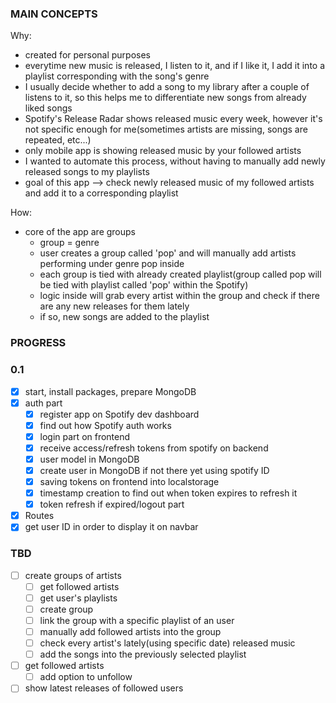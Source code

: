 ### MAIN CONCEPTS

Why:

- created for personal purposes
- everytime new music is released, I listen to it, and if I like it, I add it into a playlist corresponding with the song's genre
- I usually decide whether to add a song to my library after a couple of listens to it, so this helps me to differentiate new songs from already liked songs
- Spotify's Release Radar shows released music every week, however it's not specific enough for me(sometimes artists are missing, songs are repeated, etc...)
- only mobile app is showing released music by your followed artists
- I wanted to automate this process, without having to manually add newly released songs to my playlists
- goal of this app --> check newly released music of my followed artists and add it to a corresponding playlist

How:

- core of the app are groups
  - group = genre
  - user creates a group called 'pop' and will manually add artists performing under genre pop inside
  - each group is tied with already created playlist(group called pop will be tied with playlist called 'pop' within the Spotify)
  - logic inside will grab every artist within the group and check if there are any new releases for them lately
  - if so, new songs are added to the playlist

### PROGRESS

### 0.1

- [x] start, install packages, prepare MongoDB
- [x] auth part
  - [x] register app on Spotify dev dashboard
  - [x] find out how Spotify auth works
  - [x] login part on frontend
  - [x] receive access/refresh tokens from spotify on backend
  - [x] user model in MongoDB
  - [x] create user in MongoDB if not there yet using spotify ID
  - [x] saving tokens on frontend into localstorage
  - [x] timestamp creation to find out when token expires to refresh it
  - [x] token refresh if expired/logout part
- [x] Routes
- [x] get user ID in order to display it on navbar

### TBD

- [ ] create groups of artists
  - [ ] get followed artists
  - [ ] get user's playlists
  - [ ] create group
  - [ ] link the group with a specific playlist of an user
  - [ ] manually add followed artists into the group
  - [ ] check every artist's lately(using specific date) released music
  - [ ] add the songs into the previously selected playlist
- [ ] get followed artists
  - [ ] add option to unfollow
- [ ] show latest releases of followed users
